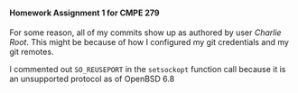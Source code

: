 #### Homework Assignment 1 for CMPE 279

For some reason, all of my commits show up as authored by user *Charlie Root*.  This might be because of how I configured my git credentials and my git remotes.

I commented out `SO_REUSEPORT` in the `setsockopt` function call because it is an unsupported protocol as of OpenBSD 6.8

